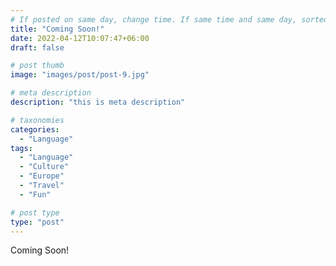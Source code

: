 ```yaml
---
# If posted on same day, change time. If same time and same day, sorted by title (alphabetically and numerically)
title: "Coming Soon!"
date: 2022-04-12T10:07:47+06:00
draft: false

# post thumb
image: "images/post/post-9.jpg"

# meta description
description: "this is meta description"

# taxonomies
categories: 
  - "Language"
tags:
  - "Language"
  - "Culture"
  - "Europe"
  - "Travel"
  - "Fun"

# post type
type: "post"
---
```


Coming Soon!